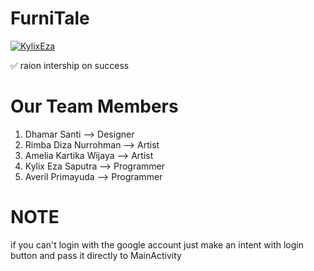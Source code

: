 # FurniTale
[![KylixEza](https://circleci.com/gh/KylixEza/FurniTale.svg?style=shield)](https://circleci.com/gh/KylixEza/FurniTale)
<p>✅  raion intership on success</p>

# Our Team Members
<ol>
  <li>Dhamar Santi --> Designer</li>
  <li>Rimba Diza Nurrohman --> Artist</li>
  <li>Amelia Kartika Wijaya --> Artist</li>
  <li>Kylix Eza Saputra --> Programmer</li>
  <li>Averil Primayuda --> Programmer</li>
</ol>

# NOTE
if you can't login with the google account just make an intent with login button and pass it directly to MainActivity
